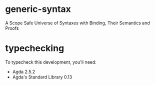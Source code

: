 # generic-syntax
A Scope Safe Universe of Syntaxes with Binding, Their Semantics and Proofs

# typechecking
To typecheck this development, you'll need:
* Agda 2.5.2
* Agda's Standard Library 0.13
